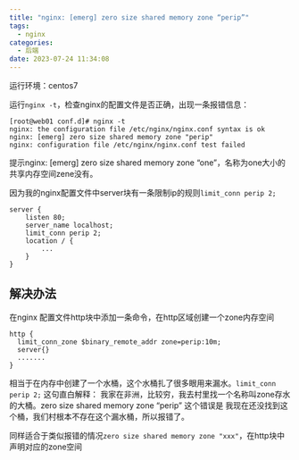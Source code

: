 ```yaml
---
title: "nginx: [emerg] zero size shared memory zone “perip”"
tags:
  - nginx
categories:
  - 后端
date: 2023-07-24 11:34:08
---
```

运行环境：centos7

运行`nginx -t`，检查nginx的配置文件是否正确，出现一条报错信息：

```shell
[root@web01 conf.d]# nginx -t
nginx: the configuration file /etc/nginx/nginx.conf syntax is ok
nginx: [emerg] zero size shared memory zone "perip"
nginx: configuration file /etc/nginx/nginx.conf test failed
```

提示nginx: [emerg] zero size shared memory zone “one”，名称为one大小的共享内存空间zene没有。
<!--more-->

因为我的nginx配置文件中server块有一条限制ip的规则`limit_conn perip 2;`

```shell
server {
    listen 80;
    server_name localhost;
    limit_conn perip 2;
    location / {
        ...
    }
}
```
## 解决办法

在nginx 配置文件http块中添加一条命令，在http区域创建一个zone内存空间
```shell
http {
  limit_conn_zone $binary_remote_addr zone=perip:10m;
  server{}
  .......
}
```

相当于在内存中创建了一个水桶，这个水桶扎了很多眼用来漏水。`limit_conn perip 2;` 这句直白解释： 我家在非洲，比较穷，我去村里找一个名称叫zone存水的大桶。zero size shared memory zone “perip” 这个错误是 我现在还没找到这个桶，我们村根本不存在这个漏水桶，所以报错了。

同样适合于类似报错的情况`zero size shared memory zone "xxx"`，在http块中声明对应的zone空间